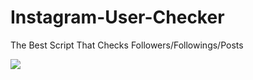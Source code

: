 # Instagram-User-Checker
The Best Script That Checks Followers/Followings/Posts

![](http://s9.picofile.com/file/8330280318/screen1.PNG)
